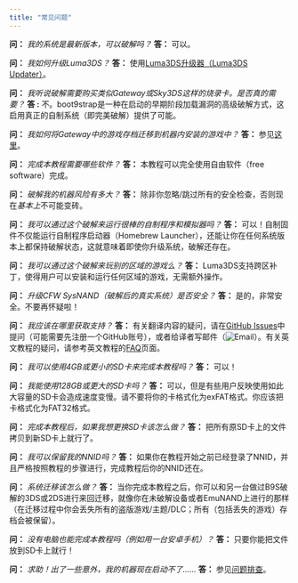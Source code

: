 ```yaml
---
title: "常见问题"
---
```


<a name="faq_latestfw" />**问：** *我的系统是最新版本，可以破解吗？*
**答：** 可以。

<a name="faq_updatecfw" />**问：** *我如何升级Luma3DS？*
**答：** 使用[Luma3DS升级器（Luma3DS Updater）](https://github.com/Hamcha/lumaupdate/releases/latest)。

<a name="faq_gatewaysky" />**问：** *我听说破解需要购买类似Gateway或Sky3DS这样的烧录卡。是否真的需要？*
**答 :** 不。boot9strap是一种在启动的早期阶段加载漏洞的高级破解方式，这启用真正的自制系统（即完美破解）提供了可能。

<a name="faq_gatewaysaves" />**问：** *我如何将Gateway中的游戏存档迁移到机器内安装的游戏中？*
**答：** 参见[这里](https://gbatemp.net/threads/425743/)。

<a name="faq_need" />**问：** *完成本教程需要哪些软件？*
**答：** 本教程可以完全使用自由软件（free software）完成。

<a name="faq_risky" />**问：** *破解我的机器风险有多大？*
**答：** 除非你忽略/跳过所有的安全检查，否则现在*基本上*不可能变砖。

<a name="faq_homebrew" />**问：** *我可以通过这个破解来运行很棒的自制程序和模拟器吗？*
**答：** 可以！自制固件不仅能运行自制程序启动器（Homebrew Launcher），还能让你在任何系统版本上都保持破解状态，这就意味着即使你升级系统，破解还存在。

<a name="faq_regionfree" />**问：** *我可以通过这个破解来玩别的区域的游戏么？*
**答：** Luma3DS支持跨区补丁，使得用户可以安装和运行任何区域的游戏，无需额外操作。

<a name="faq_updates" />**问：** *升级CFW SysNAND（破解后的真实系统）是否安全？*
**答：** 是的，非常安全。不要再怀疑啦！

<a name="faq_support" />**问：** *我应该在哪里获取支持？*
**答：** 有关翻译内容的疑问，请在[GitHub Issues](https://github.com/majia67/3DS-Boot9StrapHax-Guide/issues)中提问（可能需要先注册一个GitHub账号），或者给译者写邮件（![Email](images/email.png)）。有关英文教程的疑问，请参考英文教程的[FAQ](https://3ds.guide/faq)页面。

<a name="faq_le4gbsd" />**问：** *我可以使用4GB或更小的SD卡来完成本教程吗？*
**答：** 可以！

<a name="faq_ge128gbsd" />**问：** *我能使用128GB或更大的SD卡吗？*
**答：** 可以，但是有些用户反映使用如此大容量的SD卡会造成速度变慢。请不要将你的卡格式化为exFAT格式。你应该把卡格式化为FAT32格式。

<a name="faq_movesd" />**问：** *完成本教程后，如果我想更换SD卡该怎么做？*
**答：** 把所有原SD卡上的文件拷贝到新SD卡上就行了。

<a name="faq_NNID" />**问：** *我可以保留我的NNID吗？*
**答：** 如果你在教程开始之前已经登录了NNID，并且严格按照教程的步骤进行，完成教程后你的NNID还在。

<a name="faq_systransfer" />**问：** *系统迁移该怎么做？*
**答：** 当你完成本教程之后，你可以和另一台做过B9S破解的3DS或2DS进行来回迁移，就像你在未破解设备或者EmuNAND上进行的那样（在迁移过程中你会丢失所有的盗版游戏/主题/DLC；所有（包括丢失的游戏）存档会被保留）。

<a name="faq_nopc" />**问：** *没有电脑也能完成本教程吗（例如用一台安卓手机）？*
**答：** 只要你能把文件放到SD卡上就行！

<a name="faq_problem" />**问：** *求助！出了一些意外，我的机器现在启动不了……*
**答：** 参见[问题排查](troubleshooting)。
